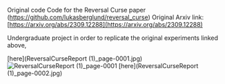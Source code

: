 
Original code Code for the Reversal Curse paper (https://github.com/lukasberglund/reversal_curse)
Original Arxiv link: [https://arxiv.org/abs/2309.12288](https://arxiv.org/abs/2309.12288)


Undergraduate project in order to replicate the original experiments linked above, 


[here](ReversalCurseReport (1)_page-0001.jpg)
![ReversalCurseReport (1)_page-0001](https://github.com/Koorikdat/reversal_curse/assets/45243399/09b5d43f-33b7-477f-8335-90bfcb7bee98)
[here](ReversalCurseReport (1)_page-0002.jpg)
